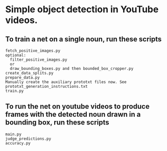 # Simple object detection in YouTube videos.

## To train a net on a single noun, run these scripts

```
fetch_positive_images.py
optional:
  filter_positive_images.py
  or
  draw_bounding_boxes.py and then bounded_box_cropper.py
create_data_splits.py
prepare_data.py
Manually create the auxiliary prototxt files now. See prototxt_generation_instructions.txt
train.py
```

## To run the net on youtube videos to produce frames with the detected noun drawn in a bounding box, run these scripts

```
main.py
judge_predictions.py
accuracy.py
```
